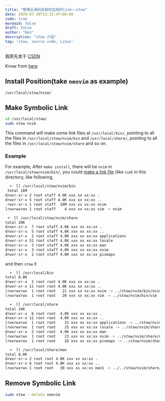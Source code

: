 ```yaml
---
title: "管理从源码安装的应用的link——stow"
date: 2020-07-30T13:15:47+08:00
code: true
mermaid: false
draft: false
author: "Ben"
description: "stow 介绍"
tag: 'stow, source code, Linux'
---
```


我原先发于 [CSDN](https://blog.csdn.net/BenSYZ)

Know from [here](https://www.ostechnix.com/an-easy-way-to-remove-programs-installed-from-source-in-linux/)

## Install Position(take `neovim` as example)

```
/usr/local/stow/nvim/
```

## Make Symbolic Link

```sh
cd /usr/local/stow/
sudo stow nvim
```

This command will make some link files at `/usr/local/bin/`, pointing to all the files in  `/usr/local/stow/nvim/bin` and `/usr/local/share/`, pointing to all the files in `/usr/local/stow/nvim/share` and so on.

### Example
For example, After `make install`, there will be `nvim` in `/usr/local/stow/nvim/bin/`, you could [make a link file](https://blog.csdn.net/BenSYZ/article/details/98105357) (like `vim`) in this directory, like following,
```sh
  ➜  ll /usr/local/stow/nvim/bin
 total 16M
drwxr-sr-x 2 root staff 4.0K xxx xx xx:xx .
drwxr-sr-x 5 root staff 4.0K xxx xx xx:xx ..
-rwxr-xr-x 1 root staff  16M xxx xx xx:xx nvim
lrwxrwxrwx 1 root staff    4 xxx xx xx:xx vim -> nvim

 ➜  ll /usr/local/stow/nvim/share
total 28K
drwxr-sr-x  7 root staff 4.0K xxx xx xx:xx .
drwxr-sr-x  5 root staff 4.0K xxx xx xx:xx ..
drwxr-sr-x  2 root staff 4.0K xxx xx xx:xx applications
drwxr-sr-x 31 root staff 4.0K xxx xx xx:xx locale
drwxr-sr-x  3 root staff 4.0K xxx xx xx:xx man
drwxr-sr-x  3 root staff 4.0K xxx xx xx:xx nvim
drwxr-sr-x  2 root staff 4.0K xxx xx xx:xx pixmaps

```

and then `stow` it
```sh
  ➜  ll /usr/local/bin
total 8.0K
drwxr-xr-x  2 root root 4.0K xxx xx xx:xx .
drwxr-xr-x 11 root root 4.0K xxx xx xx:xx ..
lrwxrwxrwx  1 root root   21 xxx xx xx:xx nvim -> ../stow/nvim/bin/nvim
lrwxrwxrwx  1 root root   20 xxx xx xx:xx vim -> ../stow/nvim/bin/vim

  ➜  ll /usr/local/share
total 24K
drwxr-xr-x  6 root root  4.0K xxx xx xx:xx .
drwxr-xr-x 11 root root  4.0K xxx xx xx:xx ..
lrwxrwxrwx  1 root root    31 xxx xx xx:xx applications -> ../stow/nvim/share/applications
lrwxrwxrwx  1 root root    25 xxx xx xx:xx locale -> ../stow/nvim/share/locale
drwxr-xr-x  2 root root  4.0K xxx xx xx:xx man
lrwxrwxrwx  1 root root    23 xxx xx xx:xx nvim -> ../stow/nvim/share/nvim
lrwxrwxrwx  1 root root    26 xxx xx xx:xx pixmaps -> ../stow/nvim/share/pixmaps

  ➜  ll /usr/local/share/man
total 8.0K
drwxr-xr-x 2 root root 4.0K xxx xx xx:xx .
drwxr-xr-x 6 root root 4.0K xxx xx xx:xx ..
lrwxrwxrwx 1 root root   30 xxx xx xx:xx man1 -> ../../stow/nvim/share/man/man1
```

## Remove Symbolic Link

```sh
sudo stow --delete neovim
```




